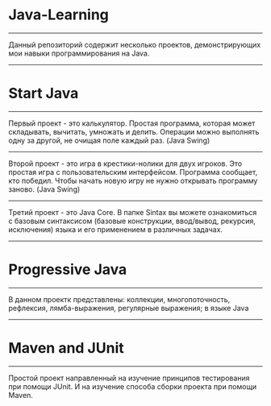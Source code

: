 # Java-Learning
***
Данный репозиторий содержит несколько проектов, демонстрирующих мои навыки программирования на Java.
***
# Start Java
***
Первый проект - это калькулятор. Простая программа, которая может складывать, вычитать,
умножать и делить. Операции можно выполнять одну за другой, не очищая поле каждый раз.
(Java Swing)
***
Второй проект - это игра в крестики-нолики для двух игроков. Это простая игра с пользовательским интерфейсом.
Программа сообщает, кто победил. Чтобы начать новую игру не нужно открывать программу заново.
(Java Swing)
***
Третий проект - это Java Core. В папке Sintax вы можете ознакомиться с базовым синтаксисом (базовые конструкции, ввод/вывод, рекурсия, исключения) языка и его применением в различных задачах.

***
# Progressive Java
***
В данном проектк представлены: коллекции, многопоточность, рефлексия, лямба-выражения, регулярные выражения; в языке Java
***
# Maven and JUnit
***
Простой проект направленный на изучение принципов тестирования при помощи JUnit. И на изучение способа сборки проекта при помощи Maven.
